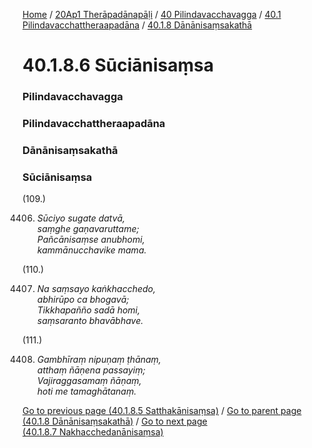 
[Home](/) / [20Ap1 Therāpadānapāḷi](../../../../20Ap1.md) / [40 Pilindavacchavagga](../../../40.md) / [40.1 Pilindavacchattheraapadāna](../../40.1.md) / [40.1.8 Dānānisaṃsakathā](../40.1.8.md)

# 40.1.8.6 Sūciānisaṃsa

### Pilindavacchavagga

### Pilindavacchattheraapadāna

### Dānānisaṃsakathā

### Sūciānisaṃsa

(109.)

4406. _Sūciyo sugate datvā,_  
_saṃghe gaṇavaruttame;_  
_Pañcānisaṃse anubhomi,_  
_kammānucchavike mama._  


(110.)

4407. _Na saṃsayo kaṅkhacchedo,_  
_abhirūpo ca bhogavā;_  
_Tikkhapañño sadā homi,_  
_saṃsaranto bhavābhave._  


(111.)

4408. _Gambhīraṃ nipuṇaṃ ṭhānaṃ,_  
_atthaṃ ñāṇena passayiṃ;_  
_Vajiraggasamaṃ ñāṇaṃ,_  
_hoti me tamaghātanaṃ._  


[Go to previous page (40.1.8.5 Satthakānisaṃsa)](40.1.8.5.md) / [Go to parent page (40.1.8 Dānānisaṃsakathā)](../40.1.8.md) / [Go to next page (40.1.8.7 Nakhacchedanānisaṃsa)](40.1.8.7.md)


